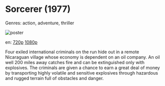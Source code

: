 # Sorcerer (1977)

Genres: action, adventure, thriller

![poster](http://image.tmdb.org/t/p/w500/mVmB4B3YVG7GdMerF7KRMRLndcD.jpg)

en:
  [720p](magnet:?xt=urn:btih:96A465402CB00825DC797A51E7E1BC94098AE557&tr=udp://glotorrents.pw:6969/announce&tr=udp://tracker.opentrackr.org:1337/announce&tr=udp://torrent.gresille.org:80/announce&tr=udp://tracker.openbittorrent.com:80&tr=udp://tracker.coppersurfer.tk:6969&tr=udp://tracker.leechers-paradise.org:6969&tr=udp://p4p.arenabg.ch:1337&tr=udp://tracker.internetwarriors.net:1337)
  [1080p](magnet:?xt=urn:btih:926B567797B79ADDEAF7BE45D39C62466A5DCCC5&tr=udp://glotorrents.pw:6969/announce&tr=udp://tracker.opentrackr.org:1337/announce&tr=udp://torrent.gresille.org:80/announce&tr=udp://tracker.openbittorrent.com:80&tr=udp://tracker.coppersurfer.tk:6969&tr=udp://tracker.leechers-paradise.org:6969&tr=udp://p4p.arenabg.ch:1337&tr=udp://tracker.internetwarriors.net:1337)
  


Four exiled international criminals on the run hide out in a remote Nicaraguan village whose economy is dependent on an oil company. An oil well 200 miles away catches fire and can be extinguished only with explosives. The criminals are given a chance to earn a great deal of money by transporting highly volatile and sensitive explosives through hazardous and rugged terrain full of obstacles and danger.